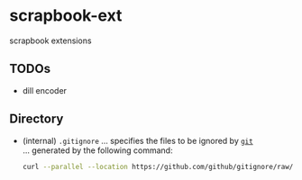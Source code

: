 # scrapbook-ext
scrapbook extensions

## TODOs
- dill encoder

## Directory
- (internal) `.gitignore`
	... specifies the files to be ignored by [`git`](https://github.com/git/git) \
	... generated by the following command:
	```bash
	curl --parallel --location https://github.com/github/gitignore/raw/HEAD/{Python,Global/{Linux,Windows,macOS,Vim,SublimeText,VisualStudioCode}}.gitignore > .gitignore
	```
